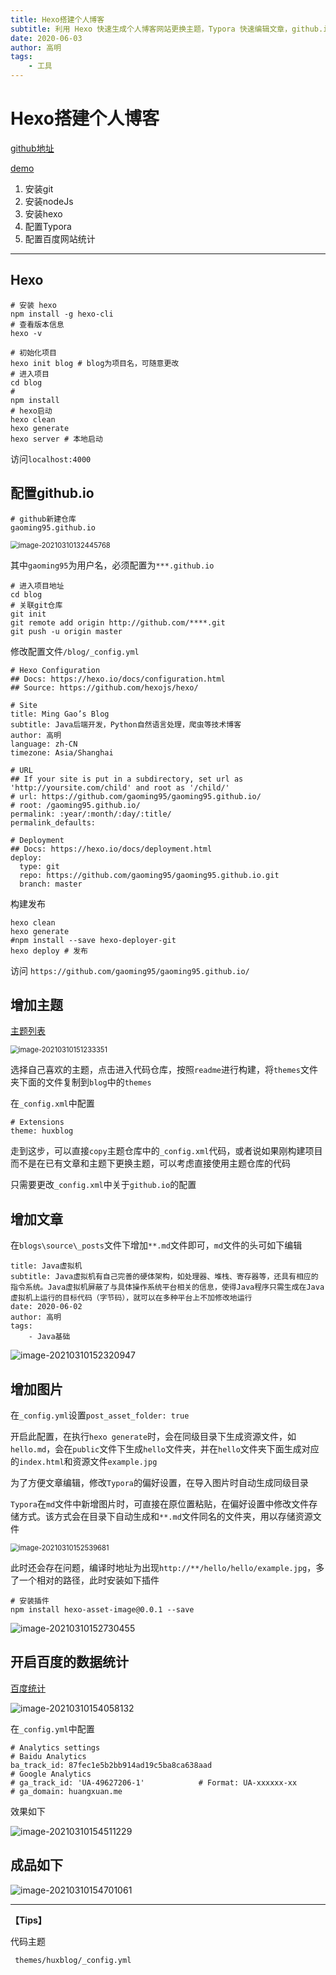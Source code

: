 ```yaml
---
title: Hexo搭建个人博客
subtitle: 利用 Hexo 快速生成个人博客网站更换主题，Typora 快速编辑文章，github.io 发布，百度统计网站访问
date: 2020-06-03
author: 高明
tags:
	- 工具
---
```


# Hexo搭建个人博客

[github地址](https://github.com/gaoming95/gaoming95.github.io/tree/origin)

[demo](https://gaoming95.github.io/)

1. 安装git
2. 安装nodeJs
3. 安装hexo
4. 配置Typora
5. 配置百度网站统计

****

## Hexo

```
# 安装 hexo
npm install -g hexo-cli
# 查看版本信息
hexo -v
```

```
# 初始化项目
hexo init blog # blog为项目名，可随意更改
# 进入项目
cd blog
# 
npm install
# hexo启动
hexo clean
hexo generate
hexo server # 本地启动
```

访问`localhost:4000`

## 配置github.io

```
# github新建仓库
gaoming95.github.io
```

<img src="Hexo搭建个人博客/image-20210310132445768.png" alt="image-20210310132445768" style="zoom: 80%;" />

其中`gaoming95`为用户名，必须配置为`***.github.io`

```
# 进入项目地址
cd blog
# 关联git仓库
git init
git remote add origin http://github.com/****.git
git push -u origin master
```

修改配置文件`/blog/_config.yml`

```
# Hexo Configuration
## Docs: https://hexo.io/docs/configuration.html
## Source: https://github.com/hexojs/hexo/

# Site
title: Ming Gao’s Blog
subtitle: Java后端开发，Python自然语言处理，爬虫等技术博客
author: 高明
language: zh-CN
timezone: Asia/Shanghai

# URL
## If your site is put in a subdirectory, set url as 'http://yoursite.com/child' and root as '/child/'
# url: https://github.com/gaoming95/gaoming95.github.io/
# root: /gaoming95.github.io/
permalink: :year/:month/:day/:title/
permalink_defaults:

# Deployment
## Docs: https://hexo.io/docs/deployment.html
deploy:
  type: git
  repo: https://github.com/gaoming95/gaoming95.github.io.git
  branch: master
```

构建发布

```
hexo clean
hexo generate
#npm install --save hexo-deployer-git
hexo deploy # 发布
```

访问 `https://github.com/gaoming95/gaoming95.github.io/`

## 增加主题

[主题列表](https://hexo.io/themes/)

<img src="Hexo搭建个人博客/image-20210310151233351.png" alt="image-20210310151233351" style="zoom:80%;" />

选择自己喜欢的主题，点击进入代码仓库，按照`readme`进行构建，将`themes`文件夹下面的文件复制到`blog`中的`themes`

在`_config.xml`中配置

```
# Extensions
theme: huxblog
```

走到这步，可以直接`copy`主题仓库中的`_config.xml`代码，或者说如果刚构建项目而不是在已有文章和主题下更换主题，可以考虑直接使用主题仓库的代码

只需要更改`_config.xml`中关于`github.io`的配置

## 增加文章

在`blogs\source\_posts`文件下增加`**.md`文件即可，`md`文件的头可如下编辑

```
title: Java虚拟机
subtitle: Java虚拟机有自己完善的硬体架构，如处理器、堆栈、寄存器等，还具有相应的指令系统。Java虚拟机屏蔽了与具体操作系统平台相关的信息，使得Java程序只需生成在Java虚拟机上运行的目标代码（字节码），就可以在多种平台上不加修改地运行
date: 2020-06-02
author: 高明
tags:
	- Java基础
```

![image-20210310152320947](Hexo搭建个人博客/image-20210310152320947.png)

## 增加图片

在`_config.yml`设置`post_asset_folder: true`

开启此配置，在执行`hexo generate`时，会在同级目录下生成资源文件，如`hello.md`，会在`public`文件下生成`hello`文件夹，并在`hello`文件夹下面生成对应的`index.html`和资源文件`example.jpg`

为了方便文章编辑，修改`Typora`的偏好设置，在导入图片时自动生成同级目录

`Typora`在`md`文件中新增图片时，可直接在原位置粘贴，在偏好设置中修改文件存储方式。该方式会在目录下自动生成和`**.md`文件同名的文件夹，用以存储资源文件

<img src="Hexo搭建个人博客/image-20210310152539681.png" alt="image-20210310152539681" style="zoom:80%;" />

此时还会存在问题，编译时地址为出现`http://**/hello/hello/example.jpg`，多了一个相对的路径，此时安装如下插件

```
# 安装插件
npm install hexo-asset-image@0.0.1 --save
```

![image-20210310152730455](Hexo搭建个人博客/image-20210310152730455.png)

## 开启百度的数据统计

[百度统计](https://tongji.baidu.com/sc-web)

![image-20210310154058132](Hexo搭建个人博客/image-20210310154058132.png)

在`_config.yml`中配置

```
# Analytics settings
# Baidu Analytics
ba_track_id: 87fec1e5b2bb914ad19c5ba8ca638aad
# Google Analytics
# ga_track_id: 'UA-49627206-1'            # Format: UA-xxxxxx-xx
# ga_domain: huangxuan.me
```

效果如下

![image-20210310154511229](Hexo搭建个人博客/image-20210310154511229.png)

## 成品如下

![image-20210310154701061](Hexo搭建个人博客/image-20210310154701061.png)

****

**【Tips】**

代码主题

```bash
 themes/huxblog/_config.yml
```


